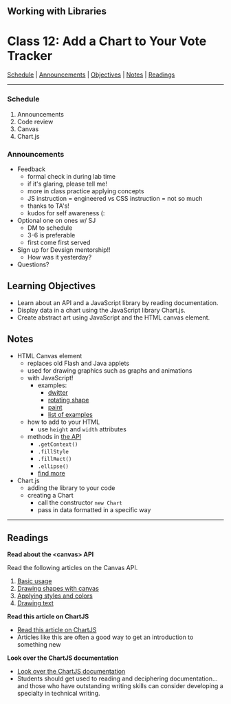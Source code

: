 ## **Working with Libraries**
# Class 12: Add a Chart to Your Vote Tracker

[Schedule](#schedule) | [Announcements](#announcements) | [Objectives](#learning-objectives) | [Notes](#notes) | [Readings](#readings)

<hr></hr>

### Schedule
1. Announcements
1. Code review
1. Canvas
1. Chart.js

### Announcements
* Feedback
    * formal check in during lab time
    * if it's glaring, please tell me!
    * more in class practice applying concepts
    * JS instruction = engineered vs CSS instruction = not so much
    * thanks to TA's!
    * kudos for self awareness (:
* Optional one on ones w/ SJ
    * DM to schedule
    * 3-6 is preferable
    * first come first served
* Sign up for Devsign mentorship!!
    * How was it yesterday?
* Questions?

## Learning Objectives
- Learn about an API and a JavaScript library by reading documentation.
- Display data in a chart using the JavaScript library Chart.js.
- Create abstract art using JavaScript and the HTML canvas element.

## Notes
* HTML Canvas element
    * replaces old Flash and Java applets
    * used for drawing graphics such as graphs and animations
    * with JavaScript!
        * examples:
            * [dwitter](http://dwitter.net/)
            * [rotating shape](http://raksy.dyndns.org/ico.html)
            * [paint](http://viliusle.github.io/miniPaint/)
            * [list of examples](https://davidwalsh.name/canvas-demos)
    * how to add to your HTML
        * use `height` and `width` attributes
    * methods in [the API](https://developer.mozilla.org/en-US/docs/Web/API/Canvas_API)
        * `.getContext()`
        * `.fillStyle`
        * `.fillRect()`
        * `.ellipse()`
        * [find more](https://developer.mozilla.org/en-US/docs/Web/API/CanvasRenderingContext2D)
* Chart.js
    * adding the library to your code
    * creating a Chart
        * call the constructor `new Chart`
        * pass in data formatted in a specific way

<hr></hr>

## Readings

**Read about the \<canvas\> API**

Read the following articles on the Canvas API.

1. [Basic usage](https://developer.mozilla.org/en-US/docs/Web/API/Canvas_API/Tutorial/Basic_usage)
2. [Drawing shapes with canvas](https://developer.mozilla.org/en-US/docs/Web/API/Canvas_API/Tutorial/Drawing_shapes)
3. [Applying styles and colors](https://developer.mozilla.org/en-US/docs/Web/API/Canvas_API/Tutorial/Applying_styles_and_colors)
4. [Drawing text](https://developer.mozilla.org/en-US/docs/Web/API/Canvas_API/Tutorial/Drawing_text)

**Read this article on ChartJS**

- [Read this article on ChartJS](http://www.webdesignerdepot.com/2013/11/easily-create-stunning-animated-charts-with-chart-js/)
- Articles like this are often a good way to get an introduction to something new

**Look over the ChartJS documentation**

- [Look over the ChartJS documentation](http://www.chartjs.org/docs/)
- Students should get used to reading and deciphering documentation... and those who have outstanding writing skills can consider developing a specialty in technical writing.